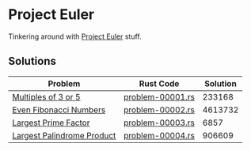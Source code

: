 # Project Euler
Tinkering around with [Project Euler](https://projecteuler.net) stuff.

## Solutions

| Problem                                                      | Rust Code                                 | Solution |
| ------------------------------------------------------------ | ----------------------------------------- | -------- |
| [Multiples of 3 or 5](https://projecteuler.net/problem=1)    | [problem-00001.rs](rust/problem-00001.rs) | 233168   |
| [Even Fibonacci Numbers](https://projecteuler.net/problem=2) | [problem-00002.rs](rust/problem-00002.rs) | 4613732  |
| [Largest Prime Factor](https://projecteuler.net/problem=3)   | [problem-00003.rs](rust/problem-00003.rs) | 6857     |
| [Largest Palindrome Product](https://projecteuler.net/problem=4) | [problem-00004.rs](rust/problem-00004.rs) | 906609   |

